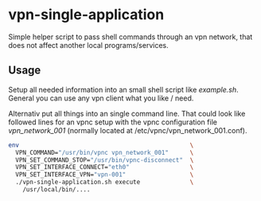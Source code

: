 # vpn-single-application
Simple helper script to pass shell commands through an vpn network, that does not affect another 
local programs/services.


## Usage

Setup all needed information into an small shell script like *example.sh*. General you can use 
any vpn client what you like / need.

Alternativ put all things into an single command line. That could look like followed lines for an 
vpnc setup with the vpnc configuration file *vpn_network_001* (normally located at 
/etc/vpnc/vpn_network_001.conf).

```bash
env                                                \
  VPN_COMMAND="/usr/bin/vpnc vpn_network_001"      \
  VPN_SET_COMMAND_STOP="/usr/bin/vpnc-disconnect"  \
  VPN_SET_INTERFACE_CONNECT="eth0"                 \
  VPN_SET_INTERFACE_VPN="vpn-001"                  \
  ./vpn-single-application.sh execute              \
    /usr/local/bin/....
```
